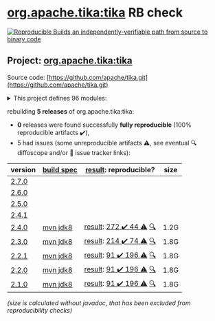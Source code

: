 [org.apache.tika:tika](https://search.maven.org/artifact/org.apache.tika/tika/) RB check
=======

[![Reproducible Builds](https://reproducible-builds.org/images/logos/rb.svg) an independently-verifiable path from source to binary code](https://reproducible-builds.org/)

## Project: [org.apache.tika:tika](https://search.maven.org/artifact/org.apache.tika/tika/)

Source code: [https://github.com/apache/tika.git](https://github.com/apache/tika.git)

<details><summary>This project defines 96 modules:</summary>

* [org.apache.tika:tika](https://search.maven.org/artifact/org.apache.tika/tika/)
* [org.apache.tika:tika-age-recogniser](https://search.maven.org/artifact/org.apache.tika/tika-age-recogniser/)
* [org.apache.tika:tika-app](https://search.maven.org/artifact/org.apache.tika/tika-app/)
* [org.apache.tika:tika-batch](https://search.maven.org/artifact/org.apache.tika/tika-batch/)
* [org.apache.tika:tika-bom](https://search.maven.org/artifact/org.apache.tika/tika-bom/)
* [org.apache.tika:tika-bundle-standard](https://search.maven.org/artifact/org.apache.tika/tika-bundle-standard/)
* [org.apache.tika:tika-bundles](https://search.maven.org/artifact/org.apache.tika/tika-bundles/)
* [org.apache.tika:tika-core](https://search.maven.org/artifact/org.apache.tika/tika-core/)
* [org.apache.tika:tika-dl](https://search.maven.org/artifact/org.apache.tika/tika-dl/)
* [org.apache.tika:tika-emitter-az-blob](https://search.maven.org/artifact/org.apache.tika/tika-emitter-az-blob/)
* [org.apache.tika:tika-emitter-fs](https://search.maven.org/artifact/org.apache.tika/tika-emitter-fs/)
* [org.apache.tika:tika-emitter-gcs](https://search.maven.org/artifact/org.apache.tika/tika-emitter-gcs/)
* [org.apache.tika:tika-emitter-opensearch](https://search.maven.org/artifact/org.apache.tika/tika-emitter-opensearch/)
* [org.apache.tika:tika-emitter-s3](https://search.maven.org/artifact/org.apache.tika/tika-emitter-s3/)
* [org.apache.tika:tika-emitter-solr](https://search.maven.org/artifact/org.apache.tika/tika-emitter-solr/)
* [org.apache.tika:tika-emitters](https://search.maven.org/artifact/org.apache.tika/tika-emitters/)
* [org.apache.tika:tika-eval](https://search.maven.org/artifact/org.apache.tika/tika-eval/)
* [org.apache.tika:tika-eval-app](https://search.maven.org/artifact/org.apache.tika/tika-eval-app/)
* [org.apache.tika:tika-eval-core](https://search.maven.org/artifact/org.apache.tika/tika-eval-core/)
* [org.apache.tika:tika-example](https://search.maven.org/artifact/org.apache.tika/tika-example/)
* [org.apache.tika:tika-fetcher-az-blob](https://search.maven.org/artifact/org.apache.tika/tika-fetcher-az-blob/)
* [org.apache.tika:tika-fetcher-gcs](https://search.maven.org/artifact/org.apache.tika/tika-fetcher-gcs/)
* [org.apache.tika:tika-fetcher-http](https://search.maven.org/artifact/org.apache.tika/tika-fetcher-http/)
* [org.apache.tika:tika-fetcher-s3](https://search.maven.org/artifact/org.apache.tika/tika-fetcher-s3/)
* [org.apache.tika:tika-fetchers](https://search.maven.org/artifact/org.apache.tika/tika-fetchers/)
* [org.apache.tika:tika-fuzzing](https://search.maven.org/artifact/org.apache.tika/tika-fuzzing/)
* [org.apache.tika:tika-httpclient-commons](https://search.maven.org/artifact/org.apache.tika/tika-httpclient-commons/)
* [org.apache.tika:tika-integration-tests](https://search.maven.org/artifact/org.apache.tika/tika-integration-tests/)
* [org.apache.tika:tika-java7](https://search.maven.org/artifact/org.apache.tika/tika-java7/)
* [org.apache.tika:tika-langdetect](https://search.maven.org/artifact/org.apache.tika/tika-langdetect/)
* [org.apache.tika:tika-langdetect-lingo24](https://search.maven.org/artifact/org.apache.tika/tika-langdetect-lingo24/)
* [org.apache.tika:tika-langdetect-mitll-text](https://search.maven.org/artifact/org.apache.tika/tika-langdetect-mitll-text/)
* [org.apache.tika:tika-langdetect-opennlp](https://search.maven.org/artifact/org.apache.tika/tika-langdetect-opennlp/)
* [org.apache.tika:tika-langdetect-optimaize](https://search.maven.org/artifact/org.apache.tika/tika-langdetect-optimaize/)
* [org.apache.tika:tika-langdetect-test-commons](https://search.maven.org/artifact/org.apache.tika/tika-langdetect-test-commons/)
* [org.apache.tika:tika-langdetect-tika](https://search.maven.org/artifact/org.apache.tika/tika-langdetect-tika/)
* [org.apache.tika:tika-parent](https://search.maven.org/artifact/org.apache.tika/tika-parent/)
* [org.apache.tika:tika-parser-advancedmedia-module](https://search.maven.org/artifact/org.apache.tika/tika-parser-advancedmedia-module/)
* [org.apache.tika:tika-parser-advancedmedia-package](https://search.maven.org/artifact/org.apache.tika/tika-parser-advancedmedia-package/)
* [org.apache.tika:tika-parser-apple-module](https://search.maven.org/artifact/org.apache.tika/tika-parser-apple-module/)
* [org.apache.tika:tika-parser-audiovideo-module](https://search.maven.org/artifact/org.apache.tika/tika-parser-audiovideo-module/)
* [org.apache.tika:tika-parser-cad-module](https://search.maven.org/artifact/org.apache.tika/tika-parser-cad-module/)
* [org.apache.tika:tika-parser-code-module](https://search.maven.org/artifact/org.apache.tika/tika-parser-code-module/)
* [org.apache.tika:tika-parser-crypto-module](https://search.maven.org/artifact/org.apache.tika/tika-parser-crypto-module/)
* [org.apache.tika:tika-parser-digest-commons](https://search.maven.org/artifact/org.apache.tika/tika-parser-digest-commons/)
* [org.apache.tika:tika-parser-font-module](https://search.maven.org/artifact/org.apache.tika/tika-parser-font-module/)
* [org.apache.tika:tika-parser-html-commons](https://search.maven.org/artifact/org.apache.tika/tika-parser-html-commons/)
* [org.apache.tika:tika-parser-html-module](https://search.maven.org/artifact/org.apache.tika/tika-parser-html-module/)
* [org.apache.tika:tika-parser-image-module](https://search.maven.org/artifact/org.apache.tika/tika-parser-image-module/)
* [org.apache.tika:tika-parser-jdbc-commons](https://search.maven.org/artifact/org.apache.tika/tika-parser-jdbc-commons/)
* [org.apache.tika:tika-parser-mail-commons](https://search.maven.org/artifact/org.apache.tika/tika-parser-mail-commons/)
* [org.apache.tika:tika-parser-mail-module](https://search.maven.org/artifact/org.apache.tika/tika-parser-mail-module/)
* [org.apache.tika:tika-parser-microsoft-module](https://search.maven.org/artifact/org.apache.tika/tika-parser-microsoft-module/)
* [org.apache.tika:tika-parser-miscoffice-module](https://search.maven.org/artifact/org.apache.tika/tika-parser-miscoffice-module/)
* [org.apache.tika:tika-parser-news-module](https://search.maven.org/artifact/org.apache.tika/tika-parser-news-module/)
* [org.apache.tika:tika-parser-nlp-module](https://search.maven.org/artifact/org.apache.tika/tika-parser-nlp-module/)
* [org.apache.tika:tika-parser-nlp-package](https://search.maven.org/artifact/org.apache.tika/tika-parser-nlp-package/)
* [org.apache.tika:tika-parser-ocr-module](https://search.maven.org/artifact/org.apache.tika/tika-parser-ocr-module/)
* [org.apache.tika:tika-parser-pdf-module](https://search.maven.org/artifact/org.apache.tika/tika-parser-pdf-module/)
* [org.apache.tika:tika-parser-pkg-module](https://search.maven.org/artifact/org.apache.tika/tika-parser-pkg-module/)
* [org.apache.tika:tika-parser-scientific-module](https://search.maven.org/artifact/org.apache.tika/tika-parser-scientific-module/)
* [org.apache.tika:tika-parser-scientific-package](https://search.maven.org/artifact/org.apache.tika/tika-parser-scientific-package/)
* [org.apache.tika:tika-parser-sqlite3-module](https://search.maven.org/artifact/org.apache.tika/tika-parser-sqlite3-module/)
* [org.apache.tika:tika-parser-sqlite3-package](https://search.maven.org/artifact/org.apache.tika/tika-parser-sqlite3-package/)
* [org.apache.tika:tika-parser-text-module](https://search.maven.org/artifact/org.apache.tika/tika-parser-text-module/)
* [org.apache.tika:tika-parser-webarchive-module](https://search.maven.org/artifact/org.apache.tika/tika-parser-webarchive-module/)
* [org.apache.tika:tika-parser-xml-module](https://search.maven.org/artifact/org.apache.tika/tika-parser-xml-module/)
* [org.apache.tika:tika-parser-xmp-commons](https://search.maven.org/artifact/org.apache.tika/tika-parser-xmp-commons/)
* [org.apache.tika:tika-parser-zip-commons](https://search.maven.org/artifact/org.apache.tika/tika-parser-zip-commons/)
* [org.apache.tika:tika-parsers](https://search.maven.org/artifact/org.apache.tika/tika-parsers/)
* [org.apache.tika:tika-parsers-extended](https://search.maven.org/artifact/org.apache.tika/tika-parsers-extended/)
* [org.apache.tika:tika-parsers-extended-integration-tests](https://search.maven.org/artifact/org.apache.tika/tika-parsers-extended-integration-tests/)
* [org.apache.tika:tika-parsers-ml](https://search.maven.org/artifact/org.apache.tika/tika-parsers-ml/)
* [org.apache.tika:tika-parsers-standard](https://search.maven.org/artifact/org.apache.tika/tika-parsers-standard/)
* [org.apache.tika:tika-parsers-standard-modules](https://search.maven.org/artifact/org.apache.tika/tika-parsers-standard-modules/)
* [org.apache.tika:tika-parsers-standard-package](https://search.maven.org/artifact/org.apache.tika/tika-parsers-standard-package/)
* [org.apache.tika:tika-pipes](https://search.maven.org/artifact/org.apache.tika/tika-pipes/)
* [org.apache.tika:tika-pipes-iterator-az-blob](https://search.maven.org/artifact/org.apache.tika/tika-pipes-iterator-az-blob/)
* [org.apache.tika:tika-pipes-iterator-csv](https://search.maven.org/artifact/org.apache.tika/tika-pipes-iterator-csv/)
* [org.apache.tika:tika-pipes-iterator-gcs](https://search.maven.org/artifact/org.apache.tika/tika-pipes-iterator-gcs/)
* [org.apache.tika:tika-pipes-iterator-jdbc](https://search.maven.org/artifact/org.apache.tika/tika-pipes-iterator-jdbc/)
* [org.apache.tika:tika-pipes-iterator-s3](https://search.maven.org/artifact/org.apache.tika/tika-pipes-iterator-s3/)
* [org.apache.tika:tika-pipes-iterator-solr](https://search.maven.org/artifact/org.apache.tika/tika-pipes-iterator-solr/)
* [org.apache.tika:tika-pipes-iterators](https://search.maven.org/artifact/org.apache.tika/tika-pipes-iterators/)
* [org.apache.tika:tika-pipes-opensearch-integration-tests](https://search.maven.org/artifact/org.apache.tika/tika-pipes-opensearch-integration-tests/)
* [org.apache.tika:tika-pipes-s3-integration-tests](https://search.maven.org/artifact/org.apache.tika/tika-pipes-s3-integration-tests/)
* [org.apache.tika:tika-pipes-solr-integration-tests](https://search.maven.org/artifact/org.apache.tika/tika-pipes-solr-integration-tests/)
* [org.apache.tika:tika-serialization](https://search.maven.org/artifact/org.apache.tika/tika-serialization/)
* [org.apache.tika:tika-server](https://search.maven.org/artifact/org.apache.tika/tika-server/)
* [org.apache.tika:tika-server-client](https://search.maven.org/artifact/org.apache.tika/tika-server-client/)
* [org.apache.tika:tika-server-core](https://search.maven.org/artifact/org.apache.tika/tika-server-core/)
* [org.apache.tika:tika-server-eval](https://search.maven.org/artifact/org.apache.tika/tika-server-eval/)
* [org.apache.tika:tika-server-standard](https://search.maven.org/artifact/org.apache.tika/tika-server-standard/)
* [org.apache.tika:tika-transcribe-aws](https://search.maven.org/artifact/org.apache.tika/tika-transcribe-aws/)
* [org.apache.tika:tika-translate](https://search.maven.org/artifact/org.apache.tika/tika-translate/)
* [org.apache.tika:tika-xmp](https://search.maven.org/artifact/org.apache.tika/tika-xmp/)
</details>

rebuilding **5 releases** of org.apache.tika:tika:
- **0** releases were found successfully **fully reproducible** (100% reproducible artifacts :heavy_check_mark:),
- 5 had issues (some unreproducible artifacts :warning:, see eventual :mag: diffoscope and/or :memo: issue tracker links):

| version | [build spec](/BUILDSPEC.md) | [result](https://reproducible-builds.org/docs/jvm/): reproducible? | size |
| -- | --------- | ------ | -- |
| [2.7.0](https://search.maven.org/artifact/org.apache.tika/tika/2.7.0/pom) | | | |
| [2.6.0](https://search.maven.org/artifact/org.apache.tika/tika/2.6.0/pom) | | | |
| [2.5.0](https://search.maven.org/artifact/org.apache.tika/tika/2.5.0/pom) | | | |
| [2.4.1](https://search.maven.org/artifact/org.apache.tika/tika/2.4.1/pom) | | | |
| [2.4.0](https://search.maven.org/artifact/org.apache.tika/tika/2.4.0/pom) | [mvn jdk8](tika-2.4.0.buildspec) | [result](tika-2.4.0.buildinfo): [272 :heavy_check_mark:  44 :warning:](tika-2.4.0.buildcompare) [:mag:](tika-2.4.0.diffoscope) | 1.2G |
| [2.3.0](https://search.maven.org/artifact/org.apache.tika/tika/2.3.0/pom) | [mvn jdk8](tika-2.3.0.buildspec) | [result](tika-2.3.0.buildinfo): [214 :heavy_check_mark:  74 :warning:](tika-2.3.0.buildcompare) [:mag:](tika-2.3.0.diffoscope) | 1.8G |
| [2.2.1](https://search.maven.org/artifact/org.apache.tika/tika/2.2.1/pom) | [mvn jdk8](tika-2.2.1.buildspec) | [result](tika-2.2.1.buildinfo): [91 :heavy_check_mark:  196 :warning:](tika-2.2.1.buildcompare) [:mag:](tika-2.2.1.diffoscope) | 1.8G |
| [2.2.0](https://search.maven.org/artifact/org.apache.tika/tika/2.2.0/pom) | [mvn jdk8](tika-2.2.0.buildspec) | [result](tika-2.2.0.buildinfo): [91 :heavy_check_mark:  196 :warning:](tika-2.2.0.buildcompare) [:mag:](tika-2.2.0.diffoscope) | 1.8G |
| [2.1.0](https://search.maven.org/artifact/org.apache.tika/tika/2.1.0/pom) | [mvn jdk8](tika-2.1.0.buildspec) | [result](tika-2.1.0.buildinfo): [91 :heavy_check_mark:  196 :warning:](tika-2.1.0.buildcompare) [:mag:](tika-2.1.0.diffoscope) | 1.8G |

<i>(size is calculated without javadoc, that has been excluded from reproducibility checks)</i>
